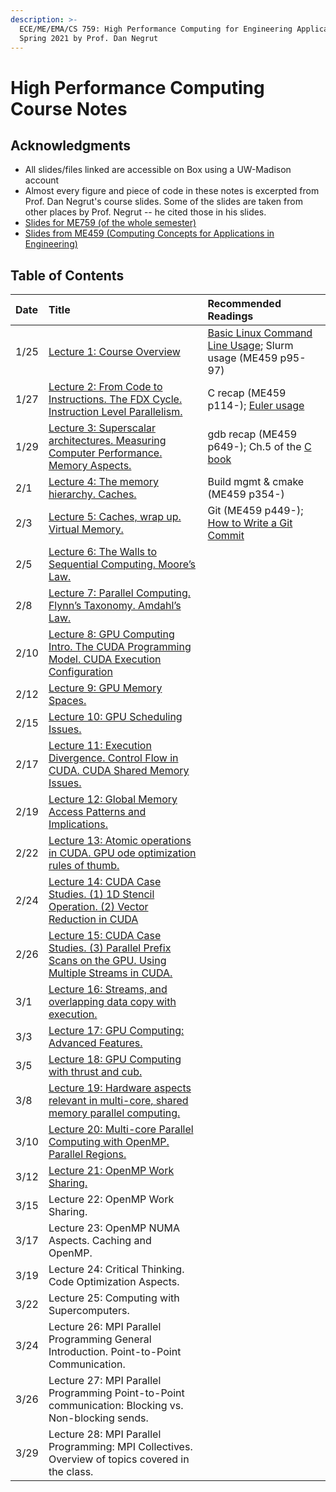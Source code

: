 ```yaml
---
description: >-
  ECE/ME/EMA/CS 759: High Performance Computing for Engineering Applications,
  Spring 2021 by Prof. Dan Negrut
---
```


# High Performance Computing Course Notes

## Acknowledgments

* All slides/files linked are accessible on Box using a UW-Madison account
* Almost every figure and piece of code in these notes is excerpted from Prof. Dan Negrut's course slides. Some of the slides are taken from other places by Prof. Negrut -- he cited those in his slides.
* [Slides for ME759 \(of the whole semester\)](https://uwmadison.app.box.com/s/oboe3t95di8rne0g002ydj8tpd0pwwkt)
* [Slides from ME459 \(Computing Concepts for Applications in Engineering\)](https://uwmadison.app.box.com/s/943jyv29y4u145uajfedgxamhn4ru9qx)

## Table of Contents

| Date | Title | Recommended Readings |
| :--- | :--- | :--- |
| 1/25 | [Lecture 1: Course Overview](lecture-1-course-overview.md) | [Basic Linux Command Line Usage](https://www.lynda.com/Linux-tutorials/Learning-Linux-Command-Line/753913-2.html); Slurm usage \(ME459 p95-97\) |
| 1/27 | [Lecture 2: From Code to Instructions. The FDX Cycle. Instruction Level Parallelism.](lecture-2-from-code-to-instructions.-the-fdx-cycle.-instruction-level-parallelism..md) | C recap \(ME459 p114-\); [Euler usage](https://uwmadison.app.box.com/s/eu45vz9uc1a913i831b1saiu554ueb4z) |
| 1/29 | [Lecture 3: Superscalar architectures. Measuring Computer Performance. Memory Aspects.](lecture-3-superscalar-architectures.-measuring-computer-performance.-memory-aspects..md) | gdb recap \(ME459 p649-\); Ch.5 of the [C book](https://www.amazon.com/Programming-Language-2nd-Brian-Kernighan/dp/0131103628) |
| 2/1 | [Lecture 4: The memory hierarchy. Caches.](lecture-4-the-memory-hierarchy.-caches..md) | Build mgmt & cmake \(ME459 p354-\) |
| 2/3 | [Lecture 5: Caches, wrap up. Virtual Memory.](lecture-5-caches-wrap-up.-virtual-memory..md) | Git \(ME459 p449-\); [How to Write a Git Commit](https://chris.beams.io/posts/git-commit/) |
| 2/5 | [Lecture 6: The Walls to Sequential Computing. Moore’s Law.](lecture-6-the-walls-to-sequential-computing.-moores-law..md) |  |
| 2/8 | [Lecture 7: Parallel Computing. Flynn’s Taxonomy. Amdahl’s Law.](lecture-8-parallel-computing.-flynns-taxonomy.-amdahls-law..md) |  |
| 2/10 | [Lecture 8: GPU Computing Intro. The CUDA Programming Model. CUDA Execution Configuration](lecture-8-gpu-computing-intro.-the-cuda-programming-model.-cuda-execution-configuration.md) |  |
| 2/12 | [Lecture 9: GPU Memory Spaces.](lecture-9.md) |  |
| 2/15 | [Lecture 10: GPU Scheduling Issues.](lecture-10-gpu-scheduling-issues..md) |  |
| 2/17 | [Lecture 11: Execution Divergence. Control Flow in CUDA. CUDA Shared Memory Issues.](lecture-11-execution-divergence.-control-flow-in-cuda.-global-memory-access-patterns-and.md) |  |
| 2/19 | [Lecture 12: Global Memory Access Patterns and Implications.](lecture-12-cuda-shared-memory-issues..md) |  |
| 2/22 | [Lecture 13: Atomic operations in CUDA. GPU ode optimization rules of thumb.](lecture-12-cuda-shared-memory-issues.-atomic-operations-in-cuda..md) |  |
| 2/24 | [Lecture 14: CUDA Case Studies. \(1\) 1D Stencil Operation. \(2\) Vector Reduction in CUDA](lecture-14-tiling-as-a-programing-pattern-in-cuda.-example-vector-reduction-in-cuda..md) |  |
| 2/26 | [Lecture 15: CUDA Case Studies. \(3\) Parallel Prefix Scans on the GPU. Using Multiple Streams in CUDA.](lecture-15-cuda-optimization-issues.-resource-utilization-issues.-parallel-prefix-scan-on-the-gpu..md) |  |
| 3/1 | [Lecture 16: Streams, and overlapping data copy with execution.](lecture-16-streams-and-overlapping-data-copy-with-execution..md) |  |
| 3/3 | [Lecture 17: GPU Computing: Advanced Features.](lecture-17-gpu-computing-advanced-features.-unified-memory-usage..md) |  |
| 3/5 | [Lecture 18: GPU Computing with thrust and cub.](lecture-18-gpu-computing-with-thrust-and-cub..md) |  |
| 3/8 | [Lecture 19: Hardware aspects relevant in multi-core, shared memory parallel computing.](lecture-19-hardware-aspects-relevant-in-multi-core-shared-memory-parallel-computing..md) |  |
| 3/10 | [Lecture 20: Multi-core Parallel Computing with OpenMP. Parallel Regions.](lecture-20-multi-core-parallel-computing-with-openmp.-parallel-regions..md) |  |
| 3/12 | [Lecture 21: OpenMP Work Sharing.](lecture-21-openmp-work-sharing..md) |  |
| 3/15 | Lecture 22: OpenMP Work Sharing. |  |
| 3/17 | Lecture 23: OpenMP NUMA Aspects. Caching and OpenMP. |  |
| 3/19 | Lecture 24: Critical Thinking. Code Optimization Aspects. |  |
| 3/22 | Lecture 25: Computing with Supercomputers. |  |
| 3/24 | Lecture 26: MPI Parallel Programming General Introduction. Point-to-Point Communication. |  |
| 3/26 | Lecture 27: MPI Parallel Programming Point-to-Point communication: Blocking vs. Non-blocking sends. |  |
| 3/29 | Lecture 28: MPI Parallel Programming: MPI Collectives. Overview of topics covered in the class. |  |











